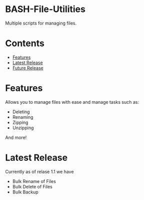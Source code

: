 # BASH-File-Utilities
Multiple scripts for managing files.


# Contents
- [Features](#Features)
- [Latest Release](#latest-release) 
- [Future Release](#future-release)

# Features

Allows you to manage files with ease and manage tasks such as:

- Deleting
- Renaming
- Zipping
- Unzipping 

And more!

# Latest Release

Currently as of relase 1.1 we have

- Bulk Rename of Files
- Bulk Delete of Files
- Bulk Backup

